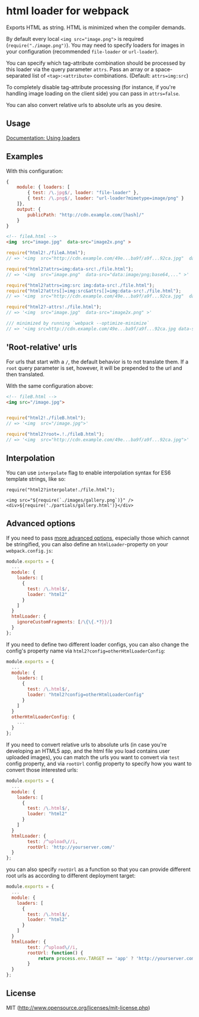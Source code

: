 # html loader for webpack

Exports HTML as string. HTML is minimized when the compiler demands.

By default every local `<img src="image.png">` is required (`require("./image.png")`).
You may need to specify loaders for images in your configuration (recommended `file-loader` or `url-loader`).

You can specify which tag-attribute combination should be processed by this loader
via the query parameter `attrs`. Pass an array or a space-separated list of `<tag>:<attribute>` combinations.
(Default: `attrs=img:src`)

To completely disable tag-attribute processing (for instance, if you're handling image loading on the client side) you can pass in `attrs=false`.

You can also convert relative urls to absolute urls as you desire.

## Usage

[Documentation: Using loaders](http://webpack.github.io/docs/using-loaders.html)

## Examples

With this configuration:

``` javascript
{
	module: { loaders: [
		{ test: /\.jpg$/, loader: "file-loader" },
		{ test: /\.png$/, loader: "url-loader?mimetype=image/png" }
	]},
	output: {
		publicPath: "http://cdn.example.com/[hash]/"
	}
}
```

``` html
<!-- fileA.html -->
<img  src="image.jpg"  data-src="image2x.png" >
```

``` javascript
require("html2!./fileA.html");
// => '<img  src="http://cdn.example.com/49e...ba9f/a9f...92ca.jpg"  data-src="image2x.png" >'

require("html2?attrs=img:data-src!./file.html");
// => '<img  src="image.png"  data-src="data:image/png;base64,..." >'

require("html2?attrs=img:src img:data-src!./file.html");
require("html2?attrs[]=img:src&attrs[]=img:data-src!./file.html");
// => '<img  src="http://cdn.example.com/49e...ba9f/a9f...92ca.jpg"  data-src="data:image/png;base64,..." >'

require("html2?-attrs!./file.html");
// => '<img  src="image.jpg"  data-src="image2x.png" >'

/// minimized by running `webpack --optimize-minimize`
// => '<img src=http://cdn.example.com/49e...ba9f/a9f...92ca.jpg data-src=data:image/png;base64,...>'

```

## 'Root-relative' urls

For urls that start with a `/`, the default behavior is to not translate them.
If a `root` query parameter is set, however, it will be prepended to the url
and then translated.

With the same configuration above:
``` html
<!-- fileB.html -->
<img src="/image.jpg">
```

``` javascript

require("html2!./fileB.html");
// => '<img  src="/image.jpg">'

require("html2?root=.!./fileB.html");
// => '<img  src="http://cdn.example.com/49e...ba9f/a9f...92ca.jpg">'

```

## Interpolation

You can use `interpolate` flag to enable interpolation syntax for ES6 template strings, like so:

```
require("html2?interpolate!./file.html");
```

```
<img src="${require(`./images/gallery.png`)}" />
<div>${require('./partials/gallery.html')}</div>
```

## Advanced options

If you need to pass [more advanced options](https://github.com/webpack/html-loader/pull/46), especially those which cannot be stringified, you can also define an `htmlLoader`-property on your `webpack.config.js`:

``` javascript
module.exports = {
  ...
  module: {
    loaders: [
      {
        test: /\.html$/,
        loader: "html2"
      }
    ]
  }
  htmlLoader: {
  	ignoreCustomFragments: [/\{\{.*?}}/]
  }
};
```

If you need to define two different loader configs, you can also change the config's property name via `html2?config=otherHtmlLoaderConfig`:

```javascript
module.exports = {
  ...
  module: {
    loaders: [
      {
        test: /\.html$/,
        loader: "html2?config=otherHtmlLoaderConfig"
      }
    ]
  }
  otherHtmlLoaderConfig: {
    ...
  }
};
```

If you need to convert relative urls to absolute urls
(in case you're developing an HTML5 app, and the html file you load contains user uploaded images),
you can match the urls you want to convert via `test` config property,
and via `rootUrl` config property to specify how you want to convert those interested urls:
```javascript
module.exports = {
  ...
  module: {
    loaders: [
      {
        test: /\.html$/,
        loader: "html2"
      }
    ]
  }
  htmlLoader: {
		test: /^upload\//i,
		rootUrl: 'http://yourserver.com/'
  }
};
```

you can also specify `rootUrl` as a function so that you can provide different root urls as according to different deployment target:
```javascript
module.exports = {
  ...
  module: {
    loaders: [
      {
        test: /\.html$/,
        loader: "html2"
      }
    ]
  }
  htmlLoader: {
		test: /^upload\//i,
		rootUrl: function() {
			return process.env.TARGET == 'app' ? 'http://yourserver.com' : ''
		}
  }
};
```

## License

MIT (http://www.opensource.org/licenses/mit-license.php)
